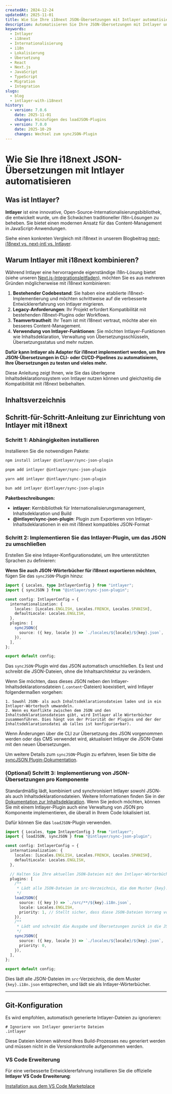 ```yaml
---
createdAt: 2024-12-24
updatedAt: 2025-11-01
title: Wie Sie Ihre i18next JSON-Übersetzungen mit Intlayer automatisieren
description: Automatisieren Sie Ihre JSON-Übersetzungen mit Intlayer und i18next für eine verbesserte Internationalisierung in JavaScript-Anwendungen.
keywords:
  - Intlayer
  - i18next
  - Internationalisierung
  - i18n
  - Lokalisierung
  - Übersetzung
  - React
  - Next.js
  - JavaScript
  - TypeScript
  - Migration
  - Integration
slugs:
  - blog
  - intlayer-with-i18next
history:
  - version: 7.0.6
    date: 2025-11-01
    changes: Hinzufügen des loadJSON-Plugins
  - version: 7.0.0
    date: 2025-10-29
    changes: Wechsel zum syncJSON-Plugin
---
```


# Wie Sie Ihre i18next JSON-Übersetzungen mit Intlayer automatisieren

## Was ist Intlayer?

**Intlayer** ist eine innovative, Open-Source-Internationalisierungsbibliothek, die entwickelt wurde, um die Schwächen traditioneller i18n-Lösungen zu beheben. Sie bietet einen modernen Ansatz für das Content-Management in JavaScript-Anwendungen.

Siehe einen konkreten Vergleich mit i18next in unserem Blogbeitrag [next-i18next vs. next-intl vs. Intlayer](https://github.com/aymericzip/intlayer/blob/main/docs/blog/de/next-i18next_vs_next-intl_vs_intlayer.md).

## Warum Intlayer mit i18next kombinieren?

Während Intlayer eine hervorragende eigenständige i18n-Lösung bietet (siehe unseren [Next.js-Integrationsleitfaden](https://github.com/aymericzip/intlayer/blob/main/docs/docs/de/intlayer_with_nextjs_16.md)), möchten Sie es aus mehreren Gründen möglicherweise mit i18next kombinieren:

1. **Bestehender Codebestand**: Sie haben eine etablierte i18next-Implementierung und möchten schrittweise auf die verbesserte Entwicklererfahrung von Intlayer migrieren.
2. **Legacy-Anforderungen**: Ihr Projekt erfordert Kompatibilität mit bestehenden i18next-Plugins oder Workflows.
3. **Teamvertrautheit**: Ihr Team ist mit i18next vertraut, möchte aber ein besseres Content-Management.
4. **Verwendung von Intlayer-Funktionen**: Sie möchten Intlayer-Funktionen wie Inhaltsdeklaration, Verwaltung von Übersetzungsschlüsseln, Übersetzungsstatus und mehr nutzen.

**Dafür kann Intlayer als Adapter für i18next implementiert werden, um Ihre JSON-Übersetzungen in CLI- oder CI/CD-Pipelines zu automatisieren, Ihre Übersetzungen zu testen und vieles mehr.**

Diese Anleitung zeigt Ihnen, wie Sie das überlegene Inhaltsdeklarationssystem von Intlayer nutzen können und gleichzeitig die Kompatibilität mit i18next beibehalten.

## Inhaltsverzeichnis

<TOC/>

## Schritt-für-Schritt-Anleitung zur Einrichtung von Intlayer mit i18next

### Schritt 1: Abhängigkeiten installieren

Installieren Sie die notwendigen Pakete:

```bash packageManager="npm"
npm install intlayer @intlayer/sync-json-plugin
```

```bash packageManager="pnpm"
pnpm add intlayer @intlayer/sync-json-plugin
```

```bash packageManager="yarn"
yarn add intlayer @intlayer/sync-json-plugin
```

```bash packageManager="bun"
bun add intlayer @intlayer/sync-json-plugin
```

**Paketbeschreibungen:**

- **intlayer**: Kernbibliothek für Internationalisierungsmanagement, Inhaltsdeklaration und Build
- **@intlayer/sync-json-plugin**: Plugin zum Exportieren von Intlayer-Inhaltsdeklarationen in ein mit i18next kompatibles JSON-Format

### Schritt 2: Implementieren Sie das Intlayer-Plugin, um das JSON zu umschließen

Erstellen Sie eine Intlayer-Konfigurationsdatei, um Ihre unterstützten Sprachen zu definieren:

**Wenn Sie auch JSON-Wörterbücher für i18next exportieren möchten**, fügen Sie das `syncJSON`-Plugin hinzu:

```typescript fileName="intlayer.config.ts"
import { Locales, type IntlayerConfig } from "intlayer";
import { syncJSON } from "@intlayer/sync-json-plugin";

const config: IntlayerConfig = {
  internationalization: {
    locales: [Locales.ENGLISH, Locales.FRENCH, Locales.SPANISH],
    defaultLocale: Locales.ENGLISH,
  },
  plugins: [
    syncJSON({
      source: ({ key, locale }) => `./locales/${locale}/${key}.json`,
    }),
  ],
};

export default config;
```

Das `syncJSON`-Plugin wird das JSON automatisch umschließen. Es liest und schreibt die JSON-Dateien, ohne die Inhaltsarchitektur zu verändern.

Wenn Sie möchten, dass dieses JSON neben den Intlayer-Inhaltsdeklarationsdateien (`.content`-Dateien) koexistiert, wird Intlayer folgendermaßen vorgehen:

    1. Sowohl JSON- als auch Inhaltsdeklarationsdateien laden und in ein Intlayer-Wörterbuch umwandeln.
    2. Wenn es Konflikte zwischen dem JSON und den Inhaltsdeklarationsdateien gibt, wird Intlayer alle Wörterbücher zusammenführen. Dies hängt von der Priorität der Plugins und der der Inhaltsdeklarationsdatei ab (alles ist konfigurierbar).

Wenn Änderungen über die CLI zur Übersetzung des JSON vorgenommen werden oder das CMS verwendet wird, aktualisiert Intlayer die JSON-Datei mit den neuen Übersetzungen.

Um weitere Details zum `syncJSON`-Plugin zu erfahren, lesen Sie bitte die [syncJSON Plugin-Dokumentation](https://github.com/aymericzip/intlayer/blob/main/docs/docs/de/plugins/sync-json.md).

### (Optional) Schritt 3: Implementierung von JSON-Übersetzungen pro Komponente

Standardmäßig lädt, kombiniert und synchronisiert Intlayer sowohl JSON- als auch Inhaltsdeklarationsdateien. Weitere Informationen finden Sie in der [Dokumentation zur Inhaltsdeklaration](https://github.com/aymericzip/intlayer/blob/main/docs/docs/de/dictionary/content_file.md). Wenn Sie jedoch möchten, können Sie mit einem Intlayer-Plugin auch eine Verwaltung von JSON pro Komponente implementieren, die überall in Ihrem Code lokalisiert ist.

Dafür können Sie das `loadJSON`-Plugin verwenden.

```ts fileName="intlayer.config.ts"
import { Locales, type IntlayerConfig } from "intlayer";
import { loadJSON, syncJSON } from "@intlayer/sync-json-plugin";

const config: IntlayerConfig = {
  internationalization: {
    locales: [Locales.ENGLISH, Locales.FRENCH, Locales.SPANISH],
    defaultLocale: Locales.ENGLISH,
  },

  // Halten Sie Ihre aktuellen JSON-Dateien mit den Intlayer-Wörterbüchern synchron
  plugins: [
    /**
     * Lädt alle JSON-Dateien im src-Verzeichnis, die dem Muster {key}.i18n.json entsprechen
     */
    loadJSON({
      source: ({ key }) => `./src/**/${key}.i18n.json`,
      locale: Locales.ENGLISH,
      priority: 1, // Stellt sicher, dass diese JSON-Dateien Vorrang vor Dateien in `./locales/en/${key}.json` haben
    }),
    /**
     * Lädt und schreibt die Ausgabe und Übersetzungen zurück in die JSON-Dateien im locales-Verzeichnis
     */
    syncJSON({
      source: ({ key, locale }) => `./locales/${locale}/${key}.json`,
      priority: 0,
    }),
  ],
};

export default config;
```

Dies lädt alle JSON-Dateien im `src`-Verzeichnis, die dem Muster `{key}.i18n.json` entsprechen, und lädt sie als Intlayer-Wörterbücher.

---

## Git-Konfiguration

Es wird empfohlen, automatisch generierte Intlayer-Dateien zu ignorieren:

```plaintext fileName=".gitignore"
# Ignoriere von Intlayer generierte Dateien
.intlayer
```

Diese Dateien können während Ihres Build-Prozesses neu generiert werden und müssen nicht in die Versionskontrolle aufgenommen werden.

### VS Code Erweiterung

Für eine verbesserte Entwicklererfahrung installieren Sie die offizielle **Intlayer VS Code Erweiterung**:

[Installation aus dem VS Code Marketplace](https://marketplace.visualstudio.com/items?itemName=intlayer.intlayer-vs-code-extension)

